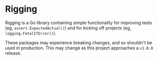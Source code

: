 # Rigging

Rigging is a Go library containing simple functionality for improving tests (eg, `assert.ExpectedActual()`) and for kicking off projects (eg, `logging.FatalIfError()`).

These packages may experience breaking changes, and so shouldn't be used in production. This may change as this project approaches a `v1.0.0` release.
